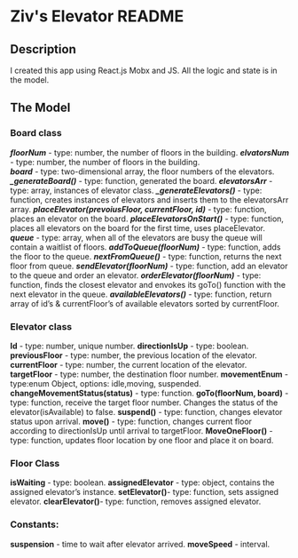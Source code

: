 # Ziv's Elevator README

## Description

I created this app using React.js Mobx and JS.
All the logic and state is in the model.

## The Model

### Board class

**_floorNum_** - type: number, the number of floors in the building.
**_elvatorsNum_** - type: number, the number of floors in the building.  
**_board_** - type: two-dimensional array, the floor numbers of the elevators.
**_\_generateBoard()_** - type: function, generated the board.
**_elevatorsArr_** - type: array, instances of elevator class.
**_\_generateElevators()_** - type: function, creates instances of elevators and inserts them to the elevatorsArr array.
**_placeElevator(prevoiusFloor, currentFloor, id)_** - type: function, places an elevator on the board.
**_placeElevatorsOnStart()_** - type: function, places all elevators on the board for the first time, uses placeElevator.
**_queue_** - type: array, when all of the elevators are busy the queue will contain a waitlist of floors.
**_addToQueue(floorNum)_** - type: function, adds the floor to the queue.
**_nextFromQueue()_** - type: function, returns the next floor from queue.
**_sendElevator(floorNum)_** - type: function, add an elevator to the queue and order an elevator.
**_orderElevator(floorNum)_** - type: function, finds the closest elevator and envokes its goTo() function with the next elevator in the queue.
**_availableElevators()_** - type: function, return array of id’s & currentFloor’s of available elevators sorted by currentFloor.

### Elevator class

**Id** - type: number, unique number.
**directionIsUp** - type: boolean.
**previousFloor** - type: number, the previous location of the elevator.  
**currentFloor** - type: number, the current location of the elevator.  
**targetFloor** - type: number, the destination floor number.
**movementEnum** - type:enum Object, options: idle,moving, suspended.
**changeMovementStatus(status)** - type: function.
**goTo(floorNum, board)** - type: function, receive the target floor number. Changes the status of the elevator(isAvailable) to false.
**suspend()** - type: function, changes elevator status upon arrival.
**move()** - type: function, changes current floor according to directionIsUp until arrival to targetFloor.
**MoveOneFloor()** - type: function, updates floor location by one floor and place it on board.

### Floor Class

**isWaiting** - type: boolean.
**assignedElevator** - type: object, contains the assigned elevator’s instance.
**setElevator()**- type: function, sets assigned elevator.
**clearElevator()**- type: function, removes assigned elevator.

### Constants:

**suspension** - time to wait after elevator arrived.
**moveSpeed** - interval.
